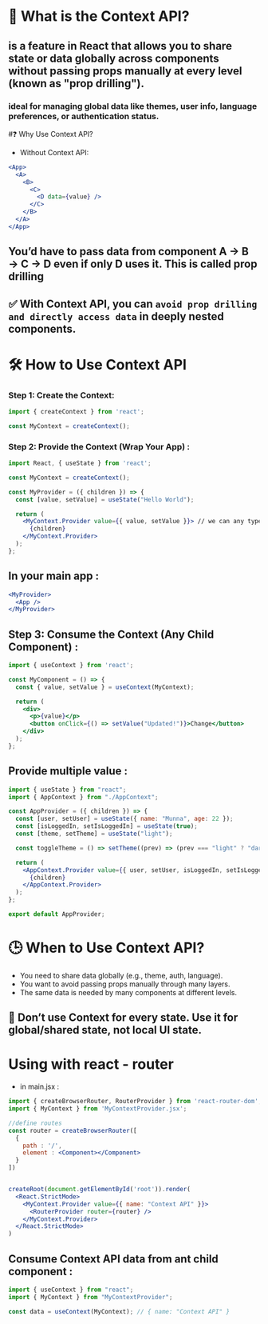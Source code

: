 # 📌 What is the Context API?
## is a feature in React that allows you to share state or data globally across components without passing props manually at every level (known as "prop drilling").
### ideal for managing global data like themes, user info, language preferences, or authentication status.

#❓ Why Use Context API?
- Without Context API:
```jsx
<App>
  <A>
    <B>
      <C>
        <D data={value} />
      </C>
    </B>
  </A>
</App>
```
## **You’d have to pass data from component A → B → C → D even if only D uses it. This is called prop drilling**

## ✅ With Context API, you can `avoid prop drilling and directly access data` in deeply nested components.

# 🛠 How to Use Context API

### Step 1: Create the Context:

```jsx
import { createContext } from 'react';

const MyContext = createContext();
```

### Step 2: Provide the Context (Wrap Your App) : 
```jsx
import React, { useState } from 'react';

const MyContext = createContext();

const MyProvider = ({ children }) => {
  const [value, setValue] = useState("Hello World");

  return (
    <MyContext.Provider value={{ value, setValue }}> // we can any type of data - > an array,string ,object,function
      {children}
    </MyContext.Provider>
  );
};
```
## In your main app : 

```jsx
<MyProvider>
  <App />
</MyProvider>
```

## Step 3: Consume the Context (Any Child Component) : 
```jsx
import { useContext } from 'react';

const MyComponent = () => {
  const { value, setValue } = useContext(MyContext);

  return (
    <div>
      <p>{value}</p>
      <button onClick={() => setValue("Updated!")}>Change</button>
    </div>
  );
};
```

## Provide multiple value : 
```jsx
import { useState } from "react";
import { AppContext } from "./AppContext";

const AppProvider = ({ children }) => {
  const [user, setUser] = useState({ name: "Munna", age: 22 });
  const [isLoggedIn, setIsLoggedIn] = useState(true);
  const [theme, setTheme] = useState("light");

  const toggleTheme = () => setTheme((prev) => (prev === "light" ? "dark" : "light"));

  return (
    <AppContext.Provider value={{ user, setUser, isLoggedIn, setIsLoggedIn, theme, toggleTheme }}>
      {children}
    </AppContext.Provider>
  );
};

export default AppProvider;
```

# 🕒 When to Use Context API?
- You need to share data globally (e.g., theme, auth, language).
- You want to avoid passing props manually through many layers.
- The same data is needed by many components at different levels.

## **🔴 Don’t use Context for every state. Use it for global/shared state, not local UI state.**

# Using with react - router

- in main.jsx :
```jsx
import { createBrowserRouter, RouterProvider } from 'react-router-dom';
import { MyContext } from 'MyContextProvider.jsx';

//define routes
const router = createBrowserRouter([
  {
    path : '/',
    element : <Component></Component>
  }
])


createRoot(document.getElementById('root')).render(
  <React.StrictMode>
    <MyContext.Provider value={{ name: "Context API" }}>
      <RouterProvider router={router} />
    </MyContext.Provider>
  </React.StrictMode>
)
```

## Consume Context API data from ant child component : 

```jsx
import { useContext } from "react";
import { MyContext } from "MyContextProvider";

const data = useContext(MyContext); // { name: "Context API" }
```
